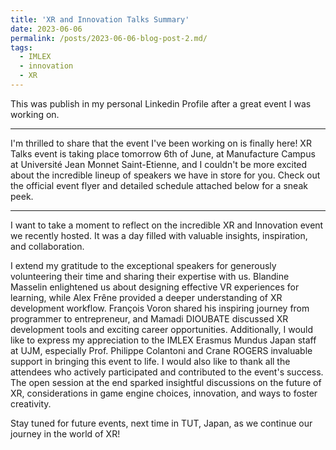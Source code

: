 ```yaml
---
title: 'XR and Innovation Talks Summary'
date: 2023-06-06
permalink: /posts/2023-06-06-blog-post-2.md/
tags:
  - IMLEX
  - innovation
  - XR
---
```


This was publish in my personal Linkedin Profile after a great event I was working on. 

---
I'm thrilled to share that the event I've been working on is finally here! XR Talks event is taking place tomorrow 6th of June, at Manufacture Campus at Université Jean Monnet Saint-Etienne, and I couldn't be more excited about the incredible lineup of speakers we have in store for you. Check out the official event flyer and detailed schedule attached below for a sneak peek. 

---

I want to take a moment to reflect on the incredible XR and Innovation event we recently hosted. It was a day filled with valuable insights, inspiration, and collaboration.

I extend my gratitude to the exceptional speakers for generously volunteering their time and sharing their expertise with us.
Blandine Masselin enlightened us about designing effective VR experiences for learning, while Alex Frêne provided a deeper understanding of XR development workflow. François Voron shared his inspiring journey from programmer to entrepreneur, and Mamadi DIOUBATE discussed XR development tools and exciting career opportunities.
Additionally, I would like to express my appreciation to the IMLEX Erasmus Mundus Japan staff at UJM, especially Prof. Philippe Colantoni and Crane ROGERS invaluable support in bringing this event to life.
I would also like to thank all the attendees who actively participated and contributed to the event's success. The open session at the end sparked insightful discussions on the future of XR, considerations in game engine choices, innovation, and ways to foster creativity.

Stay tuned for future events, next time in TUT, Japan, as we continue our journey in the world of XR!
